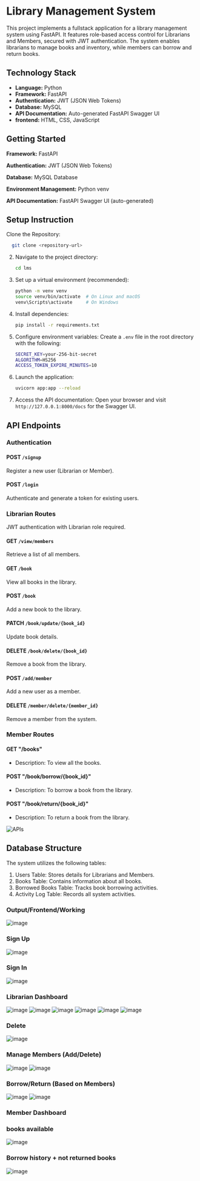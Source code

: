 # Library Management System

This project implements a fullstack application for a library management system using FastAPI. It features role-based access control for Librarians and Members, secured with JWT authentication. The system enables librarians to manage books and inventory, while members can borrow and return books.

## Technology Stack

- **Language:** Python
- **Framework:** FastAPI
- **Authentication:** JWT (JSON Web Tokens)
- **Database:** MySQL
- **API Documentation:** Auto-generated FastAPI Swagger UI
- **frontend:** HTML, CSS, JavaScript

## Getting Started

**Framework:** FastAPI

**Authentication:** JWT (JSON Web Tokens)

**Database:** MySQL Database

**Environment Management:** Python venv

**API Documentation:** FastAPI Swagger UI (auto-generated)

## Setup Instruction

Clone the Repository:

```bash
  git clone <repository-url>
```

2. Navigate to the project directory:

   ```bash
   cd lms
   ```

3. Set up a virtual environment (recommended):

   ```bash
   python -m venv venv
   source venv/bin/activate  # On Linux and macOS
   venv\Scripts\activate     # On Windows
   ```

4. Install dependencies:

   ```bash
   pip install -r requirements.txt
   ```

5. Configure environment variables:
   Create a `.env` file in the root directory with the following:

   ```bash
   SECRET_KEY=your-256-bit-secret
   ALGORITHM=HS256
   ACCESS_TOKEN_EXPIRE_MINUTES=10
   ```

6. Launch the application:

   ```bash
   uvicorn app:app --reload
   ```

7. Access the API documentation:
   Open your browser and visit `http://127.0.0.1:8000/docs` for the Swagger UI.

## API Endpoints

### Authentication

#### POST `/signup`

Register a new user (Librarian or Member).

#### POST `/login`

Authenticate and generate a token for existing users.

### Librarian Routes

JWT authentication with Librarian role required.

#### GET `/view/members`

Retrieve a list of all members.

#### GET `/book`

View all books in the library.

#### POST `/book`

Add a new book to the library.

#### PATCH `/book/update/{book_id}`

Update book details.

#### DELETE `/book/delete/{book_id}`

Remove a book from the library.

#### POST `/add/member`

Add a new user as a member.

#### DELETE `/member/delete/{member_id}`

Remove a member from the system.

### Member Routes

#### GET "/books"

- Description: To view all the books.

#### POST "/book/borrow/{book_id}"

- Description: To borrow a book from the library.

#### POST "/book/return/{book_id}"

- Description: To return a book from the library.

![APIs](https://github.com/user-attachments/assets/fbbd4d33-dd70-45f6-ba5c-357716267ee0)

## Database Structure

The system utilizes the following tables:

1. Users Table: Stores details for Librarians and Members.
2. Books Table: Contains information about all books.
3. Borrowed Books Table: Tracks book borrowing activities.
4. Activity Log Table: Records all system activities.

### Output/Frontend/Working

![image](https://github.com/user-attachments/assets/06ad54bf-7c27-4b0f-a534-725c3e793e37)
### Sign Up
![image](https://github.com/user-attachments/assets/6c88b638-cf33-4b9f-8c54-46fcd44ac511)
### Sign In
![image](https://github.com/user-attachments/assets/beb5789d-3f77-406e-87a9-f0d27e6e3fb2)

### Librarian Dashboard
![image](https://github.com/user-attachments/assets/f078372a-c635-41df-b515-7d7a45cba97f)
![image](https://github.com/user-attachments/assets/208f69b7-d5f8-408d-967b-e4a54672a73b)
![image](https://github.com/user-attachments/assets/4a5e20d3-b342-475d-b236-092d0b9e3e01)
![image](https://github.com/user-attachments/assets/aaa16fa3-7fbf-4086-98be-c3da11af1fa3)
![image](https://github.com/user-attachments/assets/fd164a9c-8f75-4661-a744-b011f27d4919)
![image](https://github.com/user-attachments/assets/0b512120-8897-445a-914f-19b6e1847423)
### Delete
![image](https://github.com/user-attachments/assets/7cdbd2e5-d2a1-453a-a71f-2b11ab83cf6f)
### Manage Members (Add/Delete)
![image](https://github.com/user-attachments/assets/b03eb60a-2157-4ebb-9ca8-d68656fcd3e1)
![image](https://github.com/user-attachments/assets/a2a87941-a0a4-4d71-81b3-4f951cbdf245)
### Borrow/Return (Based on Members)
![image](https://github.com/user-attachments/assets/2c7d4b7a-e1af-4645-9184-157016491bd9)
![image](https://github.com/user-attachments/assets/2fc5ac36-d300-479b-94d9-6a26afcecd16)

### Member Dashboard
### books available
![image](https://github.com/user-attachments/assets/13c76166-40d6-4e1b-81f9-8dca2666ec39)
### Borrow history + not returned books
![image](https://github.com/user-attachments/assets/e42960ec-09bd-4143-b550-efd086e91b9a)




